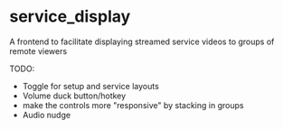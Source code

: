 # service_display
A frontend to facilitate displaying streamed service videos to groups of remote viewers

TODO:
* Toggle for setup and service layouts
* Volume duck button/hotkey
* make the controls more "responsive" by stacking in groups
* Audio nudge